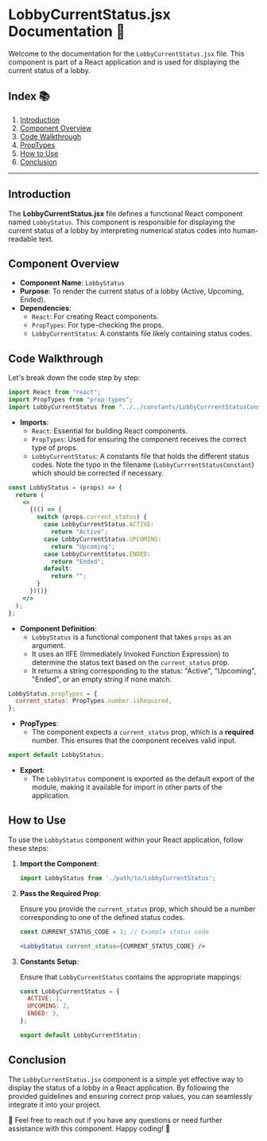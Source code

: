 # LobbyCurrentStatus.jsx Documentation 📘

Welcome to the documentation for the `LobbyCurrentStatus.jsx` file. This component is part of a React application and is used for displaying the current status of a lobby.

## Index 📚

1. [Introduction](#introduction)
2. [Component Overview](#component-overview)
3. [Code Walkthrough](#code-walkthrough)
4. [PropTypes](#proptypes)
5. [How to Use](#how-to-use)
6. [Conclusion](#conclusion)

---

## Introduction

The **LobbyCurrentStatus.jsx** file defines a functional React component named `LobbyStatus`. This component is responsible for displaying the current status of a lobby by interpreting numerical status codes into human-readable text.

## Component Overview

- **Component Name**: `LobbyStatus`
- **Purpose**: To render the current status of a lobby (Active, Upcoming, Ended).
- **Dependencies**:
  - `React`: For creating React components.
  - `PropTypes`: For type-checking the props.
  - `LobbyCurrentStatus`: A constants file likely containing status codes.

## Code Walkthrough

Let's break down the code step by step:

```jsx
import React from "react";
import PropTypes from "prop-types";
import LobbyCurrentStatus from "../../constants/LobbyCurrrentStatusConstant";
```

- **Imports**:
  - `React`: Essential for building React components.
  - `PropTypes`: Used for ensuring the component receives the correct type of props.
  - `LobbyCurrentStatus`: A constants file that holds the different status codes. Note the typo in the filename (`LobbyCurrrentStatusConstant`) which should be corrected if necessary.

```jsx
const LobbyStatus = (props) => {
  return (
    <>
      {(() => {
        switch (props.current_status) {
          case LobbyCurrentStatus.ACTIVE:
            return "Active";
          case LobbyCurrentStatus.UPCOMING:
            return "Upcoming";
          case LobbyCurrentStatus.ENDED:
            return "Ended";
          default:
            return "";
        }
      })()}
    </>
  );
};
```

- **Component Definition**: 
  - `LobbyStatus` is a functional component that takes `props` as an argument.
  - It uses an IIFE (Immediately Invoked Function Expression) to determine the status text based on the `current_status` prop.
  - It returns a string corresponding to the status: "Active", "Upcoming", "Ended", or an empty string if none match.

```jsx
LobbyStatus.propTypes = {
  current_status: PropTypes.number.isRequired,
};
```

- **PropTypes**: 
  - The component expects a `current_status` prop, which is a **required** number. This ensures that the component receives valid input.

```jsx
export default LobbyStatus;
```

- **Export**: 
  - The `LobbyStatus` component is exported as the default export of the module, making it available for import in other parts of the application.

## How to Use

To use the `LobbyStatus` component within your React application, follow these steps:

1. **Import the Component**:

   ```jsx
   import LobbyStatus from './path/to/LobbyCurrentStatus';
   ```

2. **Pass the Required Prop**:

   Ensure you provide the `current_status` prop, which should be a number corresponding to one of the defined status codes.

   ```jsx
   const CURRENT_STATUS_CODE = 1; // Example status code

   <LobbyStatus current_status={CURRENT_STATUS_CODE} />
   ```

3. **Constants Setup**:

   Ensure that `LobbyCurrentStatus` contains the appropriate mappings:

   ```javascript
   const LobbyCurrentStatus = {
     ACTIVE: 1,
     UPCOMING: 2,
     ENDED: 3,
   };

   export default LobbyCurrentStatus;
   ```

## Conclusion

The `LobbyCurrentStatus.jsx` component is a simple yet effective way to display the status of a lobby in a React application. By following the provided guidelines and ensuring correct prop values, you can seamlessly integrate it into your project.

🎉 Feel free to reach out if you have any questions or need further assistance with this component. Happy coding! 🚀